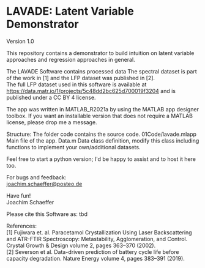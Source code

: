 # LAVADE: Latent Variable Demonstrator
Version 1.0

This repository contains a demonstrator to build intuition on latent variable approaches and regression approaches in general.

The LAVADE Software contains processed data The spectral dataset is part of the work in [1] and the LFP dataset was published in [2]. <br />
The full LFP dataset used in this software is available at https://data.matr.io/1/projects/5c48dd2bc625d700019f3204 and is published under a CC BY 4 license. <br />

The app was written in MATLAB_R2021a by using the MATLAB app designer toolbox.
If you want an installable version that does not require a MATLAB license, please drop me a message. 

Structure: The folder code contains the source code. 
01Code/lavade.mlapp Main file of the app. 
Data.m Data class definition, modify this class including functions to implement your own/additional datasets. 

Feel free to start a python version; I'd be happy to assist and to host it here too. 

For bugs and feedback: <br />
joachim.schaeffer@posteo.de

Have fun!<br />
Joachim Schaeffer

Please cite this Software as: 
tbd

References: <br />
[1] Fujiwara et. al. Paracetamol Crystallization Using Laser Backscattering and ATR-FTIR Spectroscopy: Metastability, Agglomeration, and Control.  Crystal Growth & Design volume 2, pages 363–370 (2002). <br />
[2] Severson et al. Data-driven prediction of battery cycle life before capacity degradation. Nature Energy volume 4, pages 383–391 (2019). <br />
